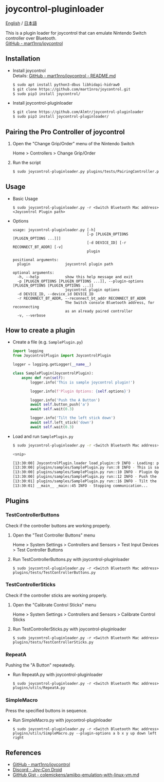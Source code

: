 # joycontrol-pluginloader

[English](./README.md) / [日本語](./README_ja.md)

This is a plugin loader for joycontrol that can emulate Nintendo Switch controller over Bluetooth.  
[GitHub - mart1nro/joycontrol](https://github.com/mart1nro/joycontrol)

## Installation

- Install joycontrol  
  Details: [GitHub - mart1nro/joycontrol - README.md](https://github.com/mart1nro/joycontrol/blob/master/README.md)

    ```sh
    $ sudo apt install python3-dbus libhidapi-hidraw0
    $ git clone https://github.com/mart1nro/joycontrol.git
    $ sudo pip3 install joycontrol/
    ```

- Install joycontrol-pluginloader

    ```sh
    $ git clone https://github.com/Almtr/joycontrol-pluginloader
    $ sudo pip3 install joycontrol-pluginloader/
    ```

## Pairing the Pro Controller of joycontrol

1. Open the "Change Grip/Order" menu of the Nintendo Switch

    Home > Controllers > Change Grip/Order

1. Run the script

    ```sh
    $ sudo joycontrol-pluginloader.py plugins/tests/PairingController.py
    ```

## Usage

- Basic Usage

    ```
    $ sudo joycontrol-pluginloader.py -r <Switch Bluetooth Mac address> <Joycontrol Plugin path>
    ```

- Options

    ```
    usage: joycontrol-pluginloader.py [-h]
                                      [-p [PLUGIN_OPTIONS [PLUGIN_OPTIONS ...]]]
                                      [-d DEVICE_ID] [-r RECONNECT_BT_ADDR] [-v]
                                      plugin

    positional arguments:
      plugin                joycontrol plugin path

    optional arguments:
      -h, --help            show this help message and exit
      -p [PLUGIN_OPTIONS [PLUGIN_OPTIONS ...]], --plugin-options [PLUGIN_OPTIONS [PLUGIN_OPTIONS ...]]
                            joycontrol plugin options
      -d DEVICE_ID, --device_id DEVICE_ID
      -r RECONNECT_BT_ADDR, --reconnect_bt_addr RECONNECT_BT_ADDR
                            The Switch console Bluetooth address, for reconnecting
                            as an already paired controller
      -v, --verbose
    ```

## How to create a plugin

- Create a file (e.g. ``SamplePlugin.py``)

    ```python
    import logging
    from JoycontrolPlugin import JoycontrolPlugin

    logger = logging.getLogger(__name__)

    class SamplePlugin(JoycontrolPlugin):
        async def run(self):
            logger.info('This is sample joycontrol plugin!')

            logger.info(f'Plugin Options: {self.options}')

            logger.info('Push the A Button')
            await self.button_push('a')
            await self.wait(0.3)

            logger.info('Tilt the left stick down')
            await self.left_stick('down')
            await self.wait(0.3)
    ```

- Load and run ``SamplePlugin.py``

    ```sh
    $ sudo joycontrol-pluginloader.py -r <Switch Bluetooth Mac address> plugins/samples/SamplePlugin.py arg1 arg2

    <snip>

    [13:30:00] JoycontrolPlugin.loader load_plugin::9 INFO - Loading: plugins/samples/SamplePlugin.py
    [13:30:00] plugins/samples/SamplePlugin.py run::8 INFO - This is sample joycontrol plugin!
    [13:30:00] plugins/samples/SamplePlugin.py run::10 INFO - Plugin Options: ['arg1', 'arg2']
    [13:30:00] plugins/samples/SamplePlugin.py run::12 INFO - Push the A Button
    [13:30:01] plugins/samples/SamplePlugin.py run::16 INFO - Tilt the left stick down
    [13:30:01] __main__ _main::45 INFO - Stopping communication...
    ```

## Plugins

### TestControllerButtons

Check if the controller buttons are working properly.

1. Open the "Test Controller Buttons" menu

    Home > System Settings > Controllers and Sensors > Test Input Devices > Test Controller Buttons

1. Run TestControllerButtons.py with joycontrol-pluginloader

    ```
    $ sudo joycontrol-pluginloader.py -r <Switch Bluetooth Mac address> plugins/tests/TestControllerButtons.py 
    ```

### TestControllerSticks

Check if the controller sticks are working properly.

1. Open the "Calibrate Control Sticks" menu

    Home > System Settings > Controllers and Sensors > Calibrate Control Sticks

1. Run TestControllerSticks.py with joycontrol-pluginloader

    ```
    $ sudo joycontrol-pluginloader.py -r <Switch Bluetooth Mac address> plugins/tests/TestControllerSticks.py 
    ```

### RepeatA

Pushing the "A Button" repeatedly.

- Run RepeatA.py with joycontrol-pluginloader

    ```
    $ sudo joycontrol-pluginloader.py -r <Switch Bluetooth Mac address> plugins/utils/RepeatA.py 
    ```

### SimpleMacro

Press the specified buttons in sequence.

- Run SimpleMacro.py with joycontrol-pluginloader

    ```
    $ sudo joycontrol-pluginloader.py -r <Switch Bluetooth Mac address> plugins/utils/SimpleMacro.py --plugin-options a b x y up down left right
    ```

## References

- [GitHub - mart1nro/joycontrol](https://github.com/mart1nro/joycontrol)
- [Discord - Joy-Con Droid](https://discord.com/invite/SQNEx9v)
- [GitHub Gist - colemickens/amiibo-emulation-with-linux-vm.md](https://gist.github.com/colemickens/b08d1a339f4483c6b3c08e739d6cf5d0)